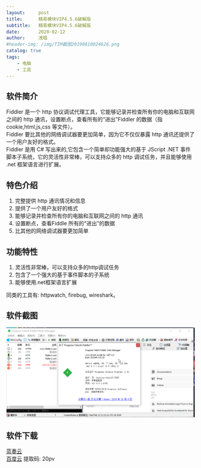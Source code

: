 ```yaml
---
layout:     post
title:      精易模块VIP4.5.6破解版
subtitle:   精易模块VIP4.5.6破解版
date:       2020-02-12
author:     浅唱
#header-img: /img/TIM截图20190810024626.png
catalog: true
tags:
    - 电脑
    - 工具
---
```



## 软件简介
Fiddler 是一个 http 协议调试代理工具，它能够记录并检查所有你的电脑和互联网之间的 http 通讯，设置断点，查看所有的“进出”Fiddler 的数据（指 cookie,html,js,css 等文件）。  
Fiddler 要比其他的网络调试器要更加简单，因为它不仅仅暴露 http 通讯还提供了一个用户友好的格式。  
Fiddler 是用 C# 写出来的,它包含一个简单却功能强大的基于 JScript .NET 事件脚本子系统，它的灵活性非常棒，可以支持众多的 http 调试任务，并且能够使用 .net 框架语言进行扩展。  

## 特色介绍
1. 完整提供 http 通讯情况和信息  
2. 提供了一个用户友好的格式  
3. 能够记录并检查所有你的电脑和互联网之间的 http 通讯  
4. 设置断点，查看Fiddle 所有的“进出”的数据  
5. 比其他的网络调试器要更加简单  

## 功能特性
1. 灵活性非常棒，可以支持众多的http调试任务  
2. 包含了一个强大的基于事件脚本的子系统  
3. 能够使用.net框架语言扩展  
  
同类的工具有: httpwatch, firebug, wireshark。  

## 软件截图
![QQ拼音截图20200212213201.png](/img/QQ拼音截图20200212213201.png)

## 软件下载
[蓝奏云](https://www.lanzous.com/i9ao05i)   
[百度云](https://pan.baidu.com/s/1skrlURMPkQxnbiNv9BGaPg) 提取码: 20pv  
      
